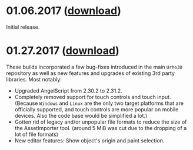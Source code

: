 # 01.06.2017 ([download](https://drive.google.com/drive/folders/0Bx0q4f1kFRaiRmcxNTNnVi1QZXc?usp=sharing))
Initial release. 

# 01.27.2017 ([download](https://drive.google.com/drive/folders/0Bx0q4f1kFRaidm5UdHh3Rm1tMjQ?usp=sharing)) 
These builds incorporated a few bug-fixes introduced in the main `Urho3D` repository as well as new features and upgrades of existing 3rd party libraries. Most notably: 
* Upgraded AngelScript from 2.30.2 to 2.31.2. 
* Completely removed support for touch controls and touch input. (Because `Windows` and `Linux` are the only two target platforms that are officially supported, and touch controls are more popular on mobile devices. Also the code base would be simplified a lot.) 
* Gotten rid of legacy and/or unpopular file formats to reduce the size of the AssetImporter tool. (around 5 MiB was cut due to the dropping of a lot of file formats) 
* New editor features: Show object's origin and paint selection. 
